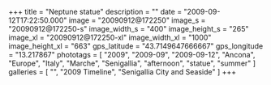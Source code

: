 +++
title = "Neptune statue"
description = ""
date = "2009-09-12T17:22:50.000"
image = "20090912@172250"
image_s = "20090912@172250-s"
image_width_s = "400"
image_height_s = "265"
image_xl = "20090912@172250-xl"
image_width_xl = "1000"
image_height_xl = "663"
gps_latitude = "43.7149647666667"
gps_longitude = "13.217867"
phototags = [ "2009", "2009-09", "2009-09-12", "Ancona", "Europe", "Italy", "Marche", "Senigallia", "afternoon", "statue", "summer" ]
galleries = [ "", "2009 Timeline", "Senigallia City and Seaside" ]
+++
